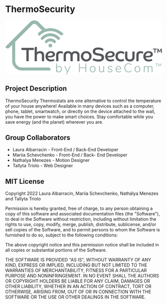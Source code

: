 # ThermoSecurity  
<img src="./assets/logo_thermoSecure.svg" width="500" style="margin: 0 auto ">

## Project Description 
ThermoSecurity Thermostats are one alternative to control the temperature of your house anywhere! Available in many devices such as a computer, phone, tablet, smartwatch, or directly on the device attached to the wall, you have the power to make smart choices.
Stay comfortable while you save energy (and the planet) wherever you are. 
## Group Collaborators 

- Laura Albarracin - Front-End / Back-End Developer
- Mariia Schevchenko - Front-End / Back- End Developer
- Nathalya Menezes - Motion Designer
- Tallyta Triolo - Web Designer 

## MIT License
Copyright 2022 Laura Albarracin, Mariia Schevchenko, Nathálya Menezes and Tallyta Triolo

Permission is hereby granted, free of charge, to any person obtaining a copy of this software and associated documentation files (the "Software"), to deal in the Software without restriction, including without limitation the rights to use, copy, modify, merge, publish, distribute, sublicense, and/or sell copies of the Software, and to permit persons to whom the Software is furnished to do so, subject to the following conditions:

The above copyright notice and this permission notice shall be included in all copies or substantial portions of the Software.

THE SOFTWARE IS PROVIDED "AS IS", WITHOUT WARRANTY OF ANY KIND, EXPRESS OR IMPLIED, INCLUDING BUT NOT LIMITED TO THE WARRANTIES OF MERCHANTABILITY, FITNESS FOR A PARTICULAR PURPOSE AND NONINFRINGEMENT. IN NO EVENT SHALL THE AUTHORS OR COPYRIGHT HOLDERS BE LIABLE FOR ANY CLAIM, DAMAGES OR OTHER LIABILITY, WHETHER IN AN ACTION OF CONTRACT, TORT OR OTHERWISE, ARISING FROM, OUT OF OR IN CONNECTION WITH THE SOFTWARE OR THE USE OR OTHER DEALINGS IN THE SOFTWARE.
